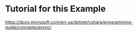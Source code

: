 # Tutorial for this Example
https://docs.microsoft.com/en-us/dotnet/csharp/programming-guide/concepts/async/
